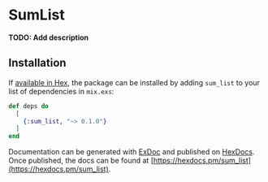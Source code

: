 # SumList

**TODO: Add description**

## Installation

If [available in Hex](https://hex.pm/docs/publish), the package can be installed
by adding `sum_list` to your list of dependencies in `mix.exs`:

```elixir
def deps do
  [
    {:sum_list, "~> 0.1.0"}
  ]
end
```

Documentation can be generated with [ExDoc](https://github.com/elixir-lang/ex_doc)
and published on [HexDocs](https://hexdocs.pm). Once published, the docs can
be found at [https://hexdocs.pm/sum_list](https://hexdocs.pm/sum_list).

